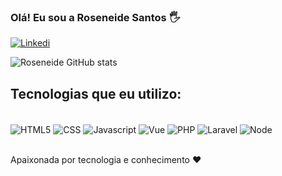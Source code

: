 ### Olá! Eu sou a Roseneide Santos 🖐

[![Linkedi](https://img.shields.io/badge/LinkedIn-0077B5?style=for-the-badge&logo=linkedin&logoColor=white)](https://www.linkedin.com/in/roseneidesantos)

![Roseneide GitHub stats](https://github-readme-stats.vercel.app/api?username=roseneidesantos&theme=midnight-purple&show_icons=true)

## Tecnologias que eu utilizo:
<div style="display:inline_block"><br/>
   <img align="center" alt="HTML5" src="https://img.shields.io/badge/HTML5-E34F26?style=for-the-badge&logo=html5&logoColor=white" />
   <img align="center" alt="CSS" src="https://img.shields.io/badge/CSS-239120?&style=for-the-badge&logo=css3&logoColor=white" />
   <img align="center" alt="Javascript" src="https://img.shields.io/badge/JavaScript-F7DF1E?style=for-the-badge&logo=javascript&logoColor=black" />
   <img align="center" alt="Vue" src="https://img.shields.io/badge/Vue.js-35495E?style=for-the-badge&logo=vue.js&logoColor=4FC08D" />
   <img align="center" alt="PHP" src="https://img.shields.io/badge/PHP-777BB4?style=for-the-badge&logo=php&logoColor=white" />
   <img align="center" alt="Laravel" src="https://img.shields.io/badge/Laravel-FF2D20?style=for-the-badge&logo=laravel&logoColor=white" />
   <img align="center" alt="Node" src="https://img.shields.io/badge/Node.js-43853D?style=for-the-badge&logo=node.js&logoColor=white" />
 </div>
 <br/>
 
 Apaixonada por tecnologia e conhecimento ❤️
 
